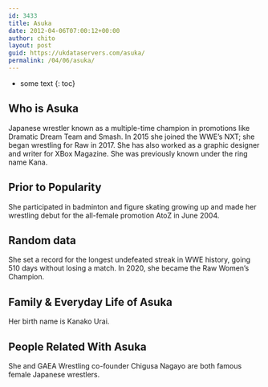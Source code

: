 ```yaml
---
id: 3433
title: Asuka
date: 2012-04-06T07:00:12+00:00
author: chito
layout: post
guid: https://ukdataservers.com/asuka/
permalink: /04/06/asuka/
---
```


* some text
{: toc}
          
          
## Who is  Asuka
                  
                  
                  
Japanese wrestler known as a multiple-time champion in promotions like Dramatic Dream Team and Smash. In 2015 she joined the WWE&#8217;s NXT; she began wrestling for Raw in 2017. She has also worked as a graphic designer and writer for XBox Magazine. She was previously known under the ring name Kana. 
                  
                
                
                
## Prior to Popularity 
                  
                  
                  
She participated in badminton and figure skating growing up and made her wrestling debut for the all-female promotion AtoZ in June 2004.
                  
                
                
                
## Random data 
                  
                  
                  
She set a record for the longest undefeated streak in WWE history, going 510 days without losing a match. In 2020, she became the Raw Women&#8217;s Champion.
                  
                
                
                
## Family & Everyday Life of Asuka
                  
                  
                  
Her birth name is Kanako Urai.
                  
                
                
                
## People Related With  Asuka
                  
                  
                  
She and GAEA Wrestling co-founder Chigusa Nagayo are both famous female Japanese wrestlers.
                  
                
              
            
          
          
          
    
    
  
